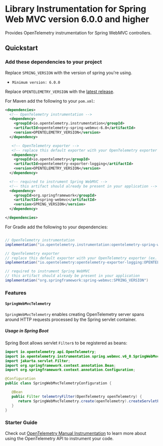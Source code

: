 # Library Instrumentation for Spring Web MVC version 6.0.0 and higher

Provides OpenTelemetry instrumentation for Spring WebMVC controllers.

## Quickstart

### Add these dependencies to your project

Replace `SPRING_VERSION` with the version of spring you're using.

- `Minimum version: 6.0.0`

Replace `OPENTELEMETRY_VERSION` with the [latest
release](https://mvnrepository.com/artifact/io.opentelemetry.instrumentation/opentelemetry-spring-webmvc-6.0).

For Maven add the following to your `pom.xml`:

```xml
<dependencies>
  <!-- OpenTelemetry instrumentation -->
  <dependency>
    <groupId>io.opentelemetry.instrumentation</groupId>
    <artifactId>opentelemetry-spring-webmvc-6.0</artifactId>
    <version>OPENTELEMETRY_VERSION</version>
  </dependency>

   <!-- OpenTelemetry exporter -->
   <!-- replace this default exporter with your OpenTelemetry exporter (ex. otlp/zipkin/..) -->
   <dependency>
    <groupId>io.opentelemetry</groupId>
    <artifactId>opentelemetry-exporter-logging</artifactId>
    <version>OPENTELEMETRY_VERSION</version>
  </dependency>

  <!-- required to instrument Spring WebMVC -->
  <!-- this artifact should already be present in your application -->
  <dependency>
    <groupId>org.springframework</groupId>
    <artifactId>spring-webmvc</artifactId>
    <version>SPRING_VERSION</version>
  </dependency>

</dependencies>
```

For Gradle add the following to your dependencies:

```groovy

// OpenTelemetry instrumentation
implementation("io.opentelemetry.instrumentation:opentelemetry-spring-webmvc-6.0:OPENTELEMETRY_VERSION")

// OpenTelemetry exporter
// replace this default exporter with your OpenTelemetry exporter (ex. otlp/zipkin/..)
implementation("io.opentelemetry:opentelemetry-exporter-logging:OPENTELEMETRY_VERSION")

// required to instrument Spring WebMVC
// this artifact should already be present in your application
implementation("org.springframework:spring-webmvc:SPRING_VERSION")
```

### Features

#### `SpringWebMvcTelemetry`

`SpringWebMvcTelemetry` enables creating OpenTelemetry server spans around HTTP requests processed
by the Spring servlet container.

##### Usage in Spring Boot

Spring Boot allows servlet `Filter`s to be registered as beans:

```java
import io.opentelemetry.api.OpenTelemetry;
import io.opentelemetry.instrumentation.spring.webmvc.v6_0.SpringWebMvcTelemetry;
import jakarta.servlet.Filter;
import org.springframework.context.annotation.Bean;
import org.springframework.context.annotation.Configuration;

@Configuration
public class SpringWebMvcTelemetryConfiguration {

   @Bean
   public Filter telemetryFilter(OpenTelemetry openTelemetry) {
      return SpringWebMvcTelemetry.create(openTelemetry).createServletFilter();
   }
}
```

### Starter Guide

Check
out [OpenTelemetry Manual Instrumentation](https://opentelemetry.io/docs/instrumentation/java/manual/)
to learn more about using the OpenTelemetry API to instrument your code.
